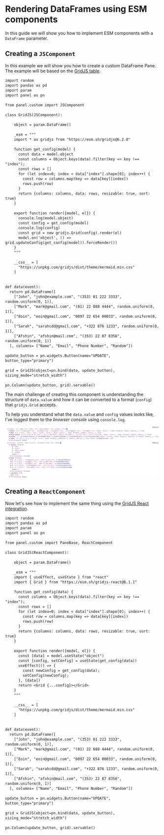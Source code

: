 # Rendering DataFrames using ESM components

In this guide we will show you how to implement ESM components with a `DataFrame` parameter.

## Creating a `JSComponent`

In this example we will show you how to create a custom DataFrame Pane. The example will be based on the [GridJS table](https://gridjs.io/).

```{pyodide}
import random
import pandas as pd
import param
import panel as pn

from panel.custom import JSComponent

class GridJS(JSComponent):

    object = param.DataFrame()

    _esm = """
    import * as gridjs from "https://esm.sh/gridjs@6.2.0"

    function get_config(model) {
      const data = model.object
      const columns = Object.keys(data).filter(key => key !== "index");
      const rows = []
      for (let index=0; index < data["index"].shape[0]; index++) {
        const row = columns.map(key => data[key][index])
        rows.push(row)
      }
      return {columns: columns, data: rows, resizable: true, sort: true}
    }

    export function render({model, el}) {
      console.log(model.object)
      const config = get_config(model)
      console.log(config)
      const grid = new gridjs.Grid(config).render(el)
      model.on('object', () => grid.updateConfig(get_config(model)).forceRender())
    }
    """

    __css__ = [
      "https://unpkg.com/gridjs/dist/theme/mermaid.min.css"
    ]


def data(event):
  return pd.DataFrame([
    ["John", "john@example.com", "(353) 01 222 3333", random.uniform(0, 1)],
    ["Mark", "mark@gmail.com", "(01) 22 888 4444", random.uniform(0, 1)],
    ["Eoin", "eoin@gmail.com", "0097 22 654 00033", random.uniform(0, 1)],
    ["Sarah", "sarahcdd@gmail.com", "+322 876 1233", random.uniform(0, 1)],
    ["Afshin", "afshin@mail.com", "(353) 22 87 8356", random.uniform(0, 1)]
  ], columns= ["Name", "Email", "Phone Number", "Random"])

update_button = pn.widgets.Button(name="UPDATE", button_type="primary")

grid = GridJS(object=pn.bind(data, update_button), sizing_mode="stretch_width")

pn.Column(update_button, grid).servable()
```

The main challenge of creating this component is understanding the structure of `data.value` and how it can be converted to a format (`config`) that `gridjs.Grid` accepts.

To help you understand what the `data.value` and `config` values looks like, I've logged them to the *browser console* using `console.log`.

![DataFrame in the console](../../../_static/reactive-html-dataframe-in-console.png)

## Creating a `ReactComponent`

Now let's see how to implement the same thing using the [GridJS React integration](https://gridjs.io/docs/integrations/react/).

```{pyodide}
import random
import pandas as pd
import param
import panel as pn

from panel.custom import PaneBase, ReactComponent

class GridJS(ReactComponent):

    object = param.DataFrame()

    _esm = """
	import { useEffect, useState } from "react"
    import { Grid } from "https://esm.sh/gridjs-react@6.1.1"

    function get_config(data) {
      const columns = Object.keys(data).filter(key => key !== "index");
      const rows = []
      for (let index=0; index < data["index"].shape[0]; index++) {
        const row = columns.map(key => data[key][index])
        rows.push(row)
      }
      return {columns: columns, data: rows, resizable: true, sort: true}
    }

    export function render({model, el}) {
      const [data] = model.useState("object")
	  const [config, setConfig] = useState(get_config(data))
      useEffect(() => {
        const newConfig = get_config(data);
        setConfig(newConfig);
      }, [data])
      return <Grid {...config}></Grid>
    }
    """

    __css__ = [
      "https://unpkg.com/gridjs/dist/theme/mermaid.min.css"
    ]


def data(event):
  return pd.DataFrame([
    ["John", "john@example.com", "(353) 01 222 3333", random.uniform(0, 1)],
    ["Mark", "mark@gmail.com", "(01) 22 888 4444", random.uniform(0, 1)],
    ["Eoin", "eoin@gmail.com", "0097 22 654 00033", random.uniform(0, 1)],
    ["Sarah", "sarahcdd@gmail.com", "+322 876 1233", random.uniform(0, 1)],
    ["Afshin", "afshin@mail.com", "(353) 22 87 8356", random.uniform(0, 1)]
  ], columns= ["Name", "Email", "Phone Number", "Random"])

update_button = pn.widgets.Button(name="UPDATE", button_type="primary")

grid = GridJS(object=pn.bind(data, update_button), sizing_mode="stretch_width")

pn.Column(update_button, grid).servable()
```
